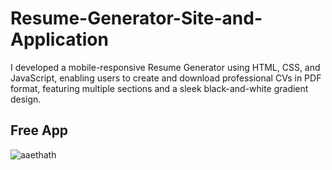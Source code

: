 # Resume-Generator-Site-and-Application
I developed a mobile-responsive Resume Generator using HTML, CSS, and JavaScript, enabling users to create and download professional CVs in PDF format, featuring multiple sections and a sleek black-and-white gradient design.
## Free App
![aaethath](https://github.com/user-attachments/assets/9e1a4863-6110-4791-997f-4d132efd23d6)
